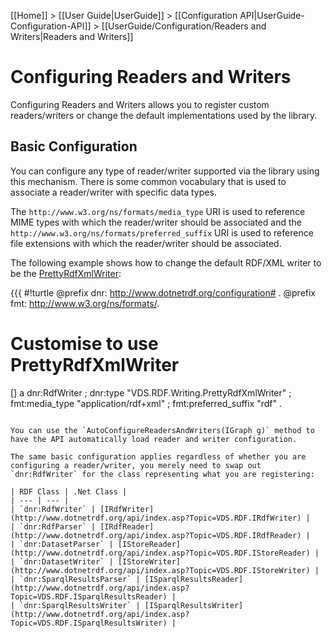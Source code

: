 [[Home]] > [[User Guide|UserGuide]] > [[Configuration API|UserGuide-Configuration-API]] > [[UserGuide/Configuration/Readers and Writers|Readers and Writers]]

# Configuring Readers and Writers 

Configuring Readers and Writers allows you to register custom readers/writers or change the default implementations used by the library.

## Basic Configuration 

You can configure any type of reader/writer supported via the library using this mechanism.  There is some common vocabulary that is used to associate a reader/writer with specific data types.

The `http://www.w3.org/ns/formats/media_type` URI is used to reference MIME types with which the reader/writer should be associated and the `http://www.w3.org/ns/formats/preferred_suffix` URI is used to reference file extensions with which the reader/writer should be associated.

The following example shows how to change the default RDF/XML writer to be the [PrettyRdfXmlWriter](http://www.dotnetrdf.org/api/index.asp?Topic=VDS.RDF.Writing.PrettyRdfXmlWriter):

{{{
#!turtle
@prefix dnr: <http://www.dotnetrdf.org/configuration#> .
@prefix fmt: <http://www.w3.org/ns/formats/>.

# Customise to use PrettyRdfXmlWriter

[] a dnr:RdfWriter ;
	dnr:type "VDS.RDF.Writing.PrettyRdfXmlWriter" ;
	fmt:media_type "application/rdf+xml" ;
	fmt:preferred_suffix "rdf" .
```

You can use the `AutoConfigureReadersAndWriters(IGraph g)` method to have the API automatically load reader and writer configuration.

The same basic configuration applies regardless of whether you are configuring a reader/writer, you merely need to swap out `dnr:RdfWriter` for the class representing what you are registering:

| RDF Class | .Net Class |
| --- | --- |
| `dnr:RdfWriter` | [IRdfWriter](http://www.dotnetrdf.org/api/index.asp?Topic=VDS.RDF.IRdfWriter) |
| `dnr:RdfParser` | [IRdfReader](http://www.dotnetrdf.org/api/index.asp?Topic=VDS.RDF.IRdfReader) |
| `dnr:DatasetParser` | [IStoreReader](http://www.dotnetrdf.org/api/index.asp?Topic=VDS.RDF.IStoreReader) |
| `dnr:DatasetWriter` | [IStoreWriter](http://www.dotnetrdf.org/api/index.asp?Topic=VDS.RDF.IStoreWriter) |
| `dnr:SparqlResultsParser` | [ISparqlResultsReader](http://www.dotnetrdf.org/api/index.asp?Topic=VDS.RDF.ISparqlResultsReader) |
| `dnr:SparqlResultsWriter` | [ISparqlResultsWriter](http://www.dotnetrdf.org/api/index.asp?Topic=VDS.RDF.ISparqlResultsWriter) |